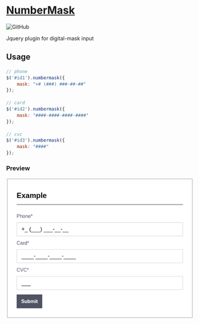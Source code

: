 [NumberMask](https://keygenqt.com/work/js-numbermask)
===================

![GitHub](https://img.shields.io/github/license/keygenqt/js-numbermask)

Jquery plugin for digital-mask input

## Usage

```js
// phone
$('#id1').numbermask({
    mask: "+# (###) ###-##-##"
});

// card
$('#id2').numbermask({
    mask: "####-####-####-####"
});

// cvc
$('#id3').numbermask({
    mask: "####"
});
```

### Preview

![picture](preview.png)